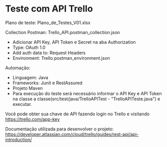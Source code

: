 # Teste com API Trello

Plano de teste: Plano_de_Testes_V01.xlsx

Collection Postman: Trello_API.postman_collection.json
- Adicionar API Key, API Token e Secret na aba Authorization
- Type: OAuth 1.0 
- Add auth data to: Request Headers
- Environment: Trello.postman_environment.json

Automação:

- Linguagem: Java
- Frameworks: Junit e RestAssured
- Projeto Maven
- Para execução do teste será necessário informar o API Key e API Token na classe a classe(src/test/java/TrelloAPITest - "TrelloAPITeste.java") e executar.

Você pode obter sua chave de API fazendo login no Trello e visitando https://trello.com/app-key 

Documentação utilizada para desenvolver o projeto: https://developer.atlassian.com/cloud/trello/guides/rest-api/api-introduction/
